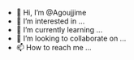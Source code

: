 - 👋 Hi, I’m @Agoujjime
- 👀 I’m interested in ...
- 🌱 I’m currently learning ...
- 💞️ I’m looking to collaborate on ...
- 📫 How to reach me ...

<!---
Agoujjime/Agoujjime is a ✨ special ✨ repository because its `README.md` (this file) appears on your GitHub profile.
You can click the Preview link to take a look at your changes.
--->

